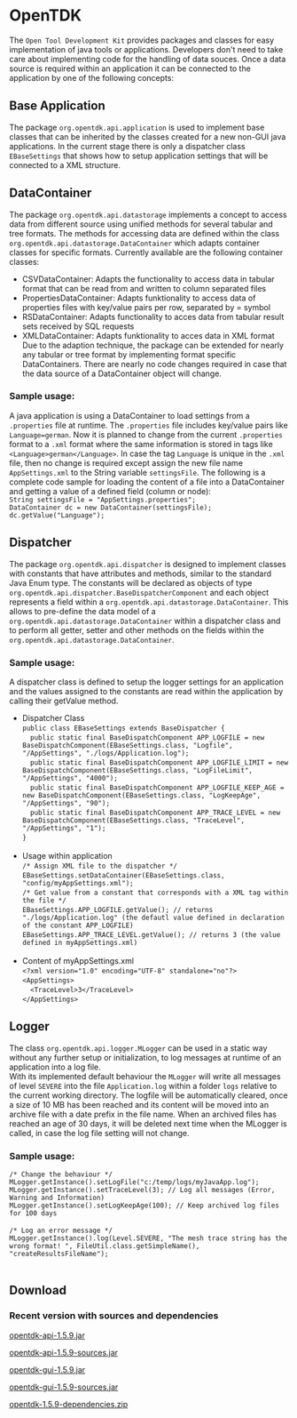 # OpenTDK

The `Open Tool Development Kit` provides packages and classes for easy implementation of java tools or applications. Developers don't need to take care about implementing code for the handling of data souces. Once a data source is required within an application it can be connected to the application by one of the following concepts:

## Base Application
The package `org.opentdk.api.application` is used to implement base classes that can be inherited by the classes created for a new non-GUI java applications. In the current stage there is only a dispatcher class `EBaseSettings` that shows how to setup application settings that will be connected to a XML structure.

## DataContainer
The package `org.opentdk.api.datastorage` implements a concept to access data from different source using unified methods for several tabular and tree formats. The methods for accessing data are defined within the class `org.opentdk.api.datastorage.DataContainer` which adapts container classes for specific formats. Currently available are the following container classes:<br>
* CSVDataContainer: Adapts the functionality to access data in tabular format that can be read from and written to column separated files
* PropertiesDataContainer: Adapts funktionality to access data of properties files with key/value pairs per row, separated by = symbol
* RSDataContainer: Adapts functionality to acces data from tabular result sets received by SQL requests
* XMLDataContainer: Adapts funktionality to acces data in XML format<br>
Due to the adaption technique, the package can be extended for nearly any tabular or tree format by implementing format specific DataContainers. There are nearly no code changes required in case that the data source of a DataContainer object will change.<br> 

### Sample usage:
A java application is using a DataContainer to load settings from a `.properties` file at runtime. The `.properties` file includes key/value pairs like `Language=german`. Now it is planned to change from the current `.properties` format to a `.xml` format where the same information is stored in tags like `<Language>german</Language>`. In case the tag `Language` is unique in the `.xml` file, then no change is required except assign the new file name `AppSettings.xml` to the String variable `settingsFile`. The following is a complete code sample for loading the content of a file into a DataContainer and getting a value of a defined field (column or node):<br>
`String settingsFile = "AppSettings.properties";`<br>
`DataContainer dc = new DataContainer(settingsFile);`<br>
`dc.getValue("Language");`<br>

## Dispatcher
The package `org.opentdk.api.dispatcher` is designed to implement classes with constants that have attributes and methods, similar to the standard Java Enum type. The constants will be declared as objects of type `org.opentdk.api.dispatcher.BaseDispatcherComponent` and each object represents a field within a `org.opentdk.api.datastorage.DataContainer`. This allows to pre-define the data model of a `org.opentdk.api.datastorage.DataContainer` within a dispatcher class and to perform all getter, setter and other methods on the fields within the `org.opentdk.api.datastorage.DataContainer`.<br>
### Sample usage:
A dispatcher class is defined to setup the logger settings for an application and the values assigned to the constants are read within the application by calling their getValue method. <br>
- Dispatcher Class<br>
`public class EBaseSettings extends BaseDispatcher {`<br>
&emsp;`public static final BaseDispatchComponent APP_LOGFILE = new BaseDispatchComponent(EBaseSettings.class, "Logfile", "/AppSettings", "./logs/Application.log");`<br>
&emsp;`public static final BaseDispatchComponent APP_LOGFILE_LIMIT = new BaseDispatchComponent(EBaseSettings.class, "LogFileLimit", "/AppSettings", "4000");`<br>
&emsp;`public static final BaseDispatchComponent APP_LOGFILE_KEEP_AGE = new BaseDispatchComponent(EBaseSettings.class, "LogKeepAge", "/AppSettings", "90");`<br>
&emsp;`public static final BaseDispatchComponent APP_TRACE_LEVEL = new BaseDispatchComponent(EBaseSettings.class, "TraceLevel", "/AppSettings", "1");`<br>
`}`<br><br>
- Usage within application<br>
`/* Assign XML file to the dispatcher */`<br>
`EBaseSettings.setDataContainer(EBaseSettings.class, "config/myAppSettings.xml");`<br>
`/* Get value from a constant that corresponds with a XML tag within the file */`<br>
`EBaseSettings.APP_LOGFILE.getValue(); // returns "./logs/Application.log" (the defautl value defined in declaration of the constant APP_LOGFILE)`<br>
`EBaseSettings.APP_TRACE_LEVEL.getValue(); // returns 3 (the value defined in myAppSettings.xml)`<br><br>
- Content of myAppSettings.xml<br>
`<?xml version="1.0" encoding="UTF-8" standalone="no"?>`<br>
`<AppSettings>`<br>
&emsp;`<TraceLevel>3</TraceLevel>`<br>
`</AppSettings>`<br>

## Logger
The class `org.opentdk.api.logger.MLogger` can be used in a static way without any further setup or initialization, to log messages at runtime of an application into a log file. <br>
With its implemented default behaviour the `MLogger` will write all messages of level `SEVERE` into the file `Application.log` within a folder `logs` relative to the current working directory. The logfile will be automatically cleared, once a size of 10 MB has been reached and its content will be moved into an archive file with a date prefix in the file name. When an archived files has reached an age of 30 days, it will be deleted next time when the MLogger is called, in case the log file setting will not change.<br>
### Sample usage:
`/* Change the behaviour */`<br>
`MLogger.getInstance().setLogFile("c:/temp/logs/myJavaApp.log");`<br>
`MLogger.getInstance().setTraceLevel(3); // Log all messages (Error, Warning and Information)`<br>
`MLogger.getInstance().setLogKeepAge(100); // Keep archived log files for 100 days`<br><br>
`/* Log an error message */`<br>
`MLogger.getInstance().log(Level.SEVERE, "The mesh trace string has the wrong format! ", FileUtil.class.getSimpleName(), "createResultsFileName");`<br><br>

## Download 
### Recent version with sources and dependencies

[opentdk-api-1.5.9.jar](https://github.com/LK-Test-Solutions/OpenTDK/releases/download/opentdk-1.5.9.3/opentdk-api-1.5.9.jar)

[opentdk-api-1.5.9-sources.jar](https://github.com/LK-Test-Solutions/OpenTDK/releases/download/opentdk-1.5.9.3/opentdk-api-1.5.9-sources.jar)

[opentdk-gui-1.5.9.jar](https://github.com/LK-Test-Solutions/OpenTDK/releases/download/opentdk-1.5.9.3/opentdk-gui-1.5.9.jar)

[opentdk-gui-1.5.9-sources.jar](https://github.com/LK-Test-Solutions/OpenTDK/releases/download/opentdk-1.5.9.3/opentdk-gui-1.5.9-sources.jar)

[opentdk-1.5.9-dependencies.zip](https://github.com/LK-Test-Solutions/OpenTDK/files/9534257/opentdk-1.5.9-dependencies.zip)
